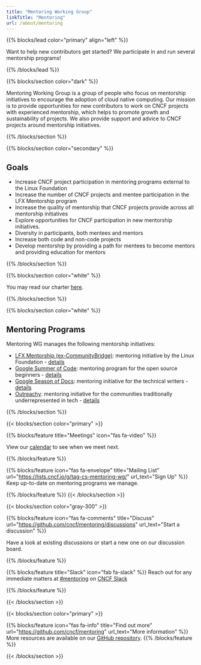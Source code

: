 ```yaml
---
title: "Mentoring Working Group"
linkTitle: "Mentoring"
url: /about/mentoring
---
```


{{% blocks/lead color="primary" align="left" %}}

Want to help new contributors get started? We participate in and run several mentorship programs!

{{% /blocks/lead %}}

<div class="section-group">

{{% blocks/section color="dark" %}}

Mentoring Working Group is a group of people who focus on mentorship initiatives to encourage the adoption of cloud native computing. Our mission is to provide opportunities for new contributors to work on CNCF projects with experienced mentorship, which helps to promote growth and sustainability of projects. We also provide support and advice to CNCF projects around mentorship initiatives.

{{% /blocks/section %}}

</div>
<div class="section-group">

{{% blocks/section color="secondary" %}}

## Goals

* Increase CNCF project participation in mentoring programs external to the Linux Foundation
* Increase the number of CNCF projects and mentee participation in the LFX Mentorship program
* Increase the quality of mentorship that CNCF projects provide across all mentorship initiatives
* Explore opportunities for CNCF participation in new mentorship initiatives.
* Diversity in participants, both mentees and mentors
* Increase both code and non-code projects
* Develop mentorship by providing a path for mentees to become mentors and providing education for mentors

{{% /blocks/section %}}

</div>
<div class="section-group">

{{% blocks/section color="white" %}}

<div>

You may read our charter [here](https://github.com/cncf/tag-contributor-strategy/blob/main/mentoring/README.md).

</div>

{{% /blocks/section %}}

{{% blocks/section color="white" %}}

## Mentoring Programs

<div>
Mentoring WG manages the following mentorship initiatives:

* [LFX Mentorship (ex-CommunityBridge)](https://mentorship.lfx.linuxfoundation.org): mentoring initiative by the Linux Foundation - [details](https://github.com/cncf/mentoring/tree/main/programs/lfx-mentorship#readme)
* [Google Summer of Code](https://summerofcode.withgoogle.com/): mentoring program for the open source beginners - [details](https://github.com/cncf/mentoring/tree/main/programs/summerofcode#readme)
* [Google Season of Docs](https://developers.google.com/season-of-docs): mentoring initiative for the technical writers - [details](https://github.com/cncf/mentoring/tree/main/programs/seasonofdocs#readme)
* [Outreachy](https://www.outreachy.org): mentoring initiative for the communities traditionally underrepresented in tech - [details](https://github.com/cncf/mentoring/tree/main/programs/outreachy#readme)

</div>

{{% /blocks/section %}}

</div>
<div class="section-group">

{{< blocks/section color="primary" >}}

{{% blocks/feature title="Meetings" icon="fas fa-video" %}}

<div>

View our [calendar](https://tockify.com/cncf.public.events/monthly?search=CNCF%20TAG%20Contributor%20Strategy%20Mentoring%20WG) to see when we meet next.

</div>
{{% /blocks/feature %}}

{{% blocks/feature icon="fas fa-envelope" title="Mailing List"
url="https://lists.cncf.io/g/tag-cs-mentoring-wg/" url_text="Sign Up"
%}}
Keep up-to-date on mentoring programs we manage.

{{% /blocks/feature %}}
{{< /blocks/section >}}

{{< blocks/section color="gray-300" >}}

{{% blocks/feature icon="fas fa-comments" title="Discuss" url="https://github.com/cncf/mentoring/discussions" url_text="Start a discussion"
%}}

Have a look at existing discussions or start a new one on our discussion board.

{{% /blocks/feature %}}

{{% blocks/feature title="Slack" icon="fab fa-slack" %}}
Reach out for any immediate matters at [#mentoring](https://cloud-native.slack.com/archives/CGPK98JNQ) on [CNCF Slack](https://slack.cncf.io)

{{% /blocks/feature %}}

{{< /blocks/section >}}

{{< blocks/section color="primary" >}}

{{% blocks/feature icon="fas fa-info" title="Find out more"
url="https://github.com/cncf/mentoring" url_text="More information"
%}}
More resources are available on our [GitHub repository](https://github.com/cncf/mentoring).
{{% /blocks/feature %}}

{{< /blocks/section >}}

</div>
